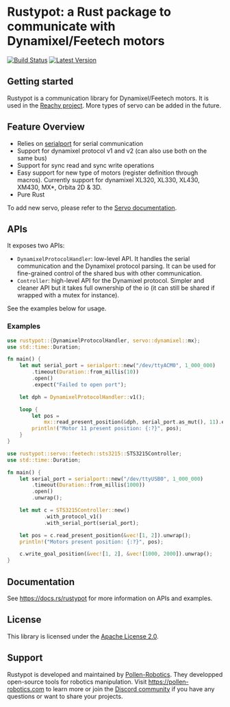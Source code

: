 # Rustypot: a Rust package to communicate with Dynamixel/Feetech motors

[![Build Status]][actions] [![Latest Version]][crates.io]

[Build Status]: https://img.shields.io/github/actions/workflow/status/pollen-robotics/rustypot/rust.yml?branch=master
[actions]: https://github.com/pollen-robotics/rustypot/actions?query=branch%3Amaster

[Latest Version]: https://img.shields.io/crates/v/rustypot.svg
[crates.io]: https://crates.io/crates/rustypot

## Getting started

Rustypot is a communication library for Dynamixel/Feetech motors. It is used in the [Reachy project](https://www.pollen-robotics.com/reachy/). More types of servo can be added in the future.

## Feature Overview

* Relies on [serialport](https://docs.rs/serialport/latest/serialport/) for serial communication
* Support for dynamixel protocol v1 and v2 (can also use both on the same bus)
* Support for sync read and sync write operations
* Easy support for new type of motors (register definition through macros). Currently support for dynamixel XL320, XL330, XL430, XM430, MX*, Orbita 2D & 3D.
* Pure Rust

To add new servo, please refer to the [Servo documentation](./servo/README.md).

## APIs

It exposes two APIs:
* `DynamixelProtocolHandler`: low-level API. It handles the serial communication and the Dynamixel protocol parsing. It can be used for fine-grained control of the shared bus with other communication.
* `Controller`: high-level API for the Dynamixel protocol. Simpler and cleaner API but it takes full ownership of the io (it can still be shared if wrapped with a mutex for instance).

See the examples below for usage.

### Examples
```rust
use rustypot::{DynamixelProtocolHandler, servo::dynamixel::mx};
use std::time::Duration;

fn main() {
    let mut serial_port = serialport::new("/dev/ttyACM0", 1_000_000)
        .timeout(Duration::from_millis(10))
        .open()
        .expect("Failed to open port");

    let dph = DynamixelProtocolHandler::v1();

    loop {
        let pos =
            mx::read_present_position(&dph, serial_port.as_mut(), 11).expect("Communication error");
        println!("Motor 11 present position: {:?}", pos);
    }
}
```

```rust
use rustypot::servo::feetech::sts3215::STS3215Controller;
use std::time::Duration;

fn main() {
    let serial_port = serialport::new("/dev/ttyUSB0", 1_000_000)
        .timeout(Duration::from_millis(1000))
        .open()
        .unwrap();

    let mut c = STS3215Controller::new()
            .with_protocol_v1()
            .with_serial_port(serial_port);

    let pos = c.read_present_position(&vec![1, 2]).unwrap();
    println!("Motors present position: {:?}", pos);

    c.write_goal_position(&vec![1, 2], &vec![1000, 2000]).unwrap();
}
```

## Documentation

See https://docs.rs/rustypot for more information on APIs and examples.

## License

This library is licensed under the [Apache License 2.0](./LICENSE).

## Support

Rustypot is developed and maintained by [Pollen-Robotics](https://pollen-robotics.com). They developped open-source tools for robotics manipulation.
Visit https://pollen-robotics.com to learn more or join the [Discord community](https://discord.com/invite/Kg3mZHTKgs) if you have any questions or want to share your projects. 
